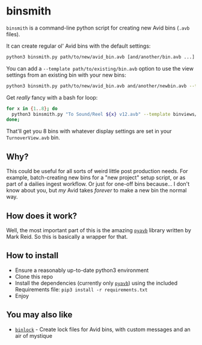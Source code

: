 # binsmith

`binsmith` is a command-line python script for creating new Avid bins (`.avb` files).

It can create regular ol' Avid bins with the default settings:
```bash
python3 binsmith.py path/to/new/avid_bin.avb [and/another/bin.avb ...]

```

You can add a `--template path/to/existing/bin.avb` option to use the view settings from an existing bin with your new bins:
```bash
python3 binsmith.py path/to/new/avid_bin.avb and/another/newbin.avb --template path/to/coolbin.avb
```

Get *really* fancy with a bash for loop:
```bash
for x in {1..8}; do
  python3 binsmith.py "To Sound/Reel ${x} v12.avb" --template binviews/TurnoverView.avb;
done;
```

That'll get you 8 bins with whatever display settings are set in your `TurnoverView.avb` bin.

## Why?

This could be useful for all sorts of weird little post production needs.  For example, batch-creating new bins for a "new project" setup script, or as part of a dailies ingest workflow.  Or just for one-off bins because... I don't know about you, but *my* Avid takes *forever* to make a new bin the normal way.

## How does it work?

Well, the most important part of this is the amazing [`pyavb`](https://github.com/markreidvfx/pyavb) library written by Mark Reid.  So this is basically a wrapper for that.

## How to install

* Ensure a reasonably up-to-date python3 environment
* Clone this repo
* Install the dependencies (currently only [`pyavb`](https://github.com/markreidvfx/pyavb)) using the included Requirements file: `pip3 install -r requirements.txt`
* Enjoy

## You may also like

* [`binlock`](https://github.com/mjiggidy/binlock) - Create lock files for Avid bins, with custom messages and an air of mystique
